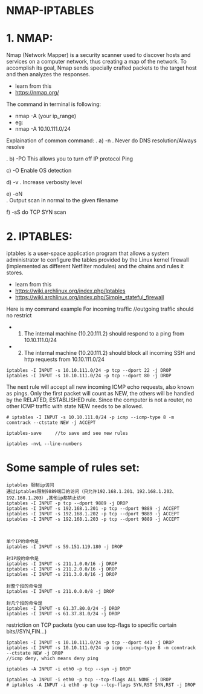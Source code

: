 # NMAP-IPTABLES

# 1. NMAP:

Nmap (Network Mapper) is a security scanner used to discover hosts and services on a computer network, thus creating a map of the network. To accomplish its goal, Nmap sends specially crafted packets to the target host and then analyzes the responses.

* learn from this
* https://nmap.org/

The command in terminal is following:
* nmap -A (your ip_range)
* eg:
* nmap -A 10.10.111.0/24


Explaination of common command:
. a) -n
. Never do DNS resolution/Always resolve

. b) -PO
 This allows you to turn off IP protocol Ping
 
 c) -O
Enable OS detection

d) -v
. Increase verbosity level

e) -oN  
. Output scan in normal to the given filename

f) -sS
do TCP SYN scan


# 2. IPTABLES:

iptables is a user-space application program that allows a system administrator to configure the tables provided by the Linux kernel firewall (implemented as different Netfilter modules) and the chains and rules it stores.

* learn from this
* https://wiki.archlinux.org/index.php/Iptables
* https://wiki.archlinux.org/index.php/Simple_stateful_firewall

Here is my command example For incoming traffic
//outgoing traffic should no restrict
* 1) The internal machine (10.20.111.2) should respond to a ping from 10.10.111.0/24 
* 2) The internal machine (10.20.111.2) should block all incoming SSH and http requests from 10.10.111.0/24
```
iptables -I INPUT -s 10.10.111.0/24 -p tcp --dport 22 -j DROP
iptables -I INPUT -s 10.10.111.0/24 -p tcp --dport 80 -j DROP
```

The next rule will accept all new incoming ICMP echo requests, also known as pings. Only the first packet will count as NEW, the others will be handled by the RELATED, ESTABLISHED rule. Since the computer is not a router, no other ICMP traffic with state NEW needs to be allowed.
```
# iptables -I INPUT -s 10.10.111.0/24 -p icmp --icmp-type 8 -m conntrack --ctstate NEW -j ACCEPT
```
```
iptables-save     //to save and see new rules

iptables -nvL --line-numbers
```

# Some sample of rules set:
```
iptables 限制ip访问
通过iptables限制9889端口的访问（只允许192.168.1.201、192.168.1.202、192.168.1.203）,其他ip都禁止访问
iptables -I INPUT -p tcp --dport 9889 -j DROP
iptables -I INPUT -s 192.168.1.201 -p tcp --dport 9889 -j ACCEPT
iptables -I INPUT -s 192.168.1.202 -p tcp --dport 9889 -j ACCEPT
iptables -I INPUT -s 192.168.1.203 -p tcp --dport 9889 -j ACCEPT



单个IP的命令是
iptables -I INPUT -s 59.151.119.180 -j DROP

封IP段的命令是
iptables -I INPUT -s 211.1.0.0/16 -j DROP
iptables -I INPUT -s 211.2.0.0/16 -j DROP
iptables -I INPUT -s 211.3.0.0/16 -j DROP

封整个段的命令是
iptables -I INPUT -s 211.0.0.0/8 -j DROP

封几个段的命令是
iptables -I INPUT -s 61.37.80.0/24 -j DROP
iptables -I INPUT -s 61.37.81.0/24 -j DROP
```

restriction on TCP packets (you can use tcp-flags to specific certain bits//SYN,FIN...)
```
iptables -I INPUT -s 10.10.111.0/24 -p tcp --dport 443 -j DROP
iptables -I INPUT -s 10.10.111.0/24 -p icmp --icmp-type 8 -m conntrack --ctstate NEW -j DROP
//icmp deny, which means deny ping 

iptables -A INPUT -i eth0 -p tcp --syn -j DROP 

iptables -A INPUT -i eth0 -p tcp --tcp-flags ALL NONE -j DROP 
# iptables -A INPUT -i eth0 -p tcp --tcp-flags SYN,RST SYN,RST -j DROP 
```
